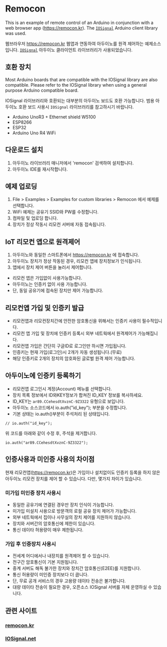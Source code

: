 # Remocon

 This is an example of remote control of an Arduino in conjunction with a web browser app (https://remocon.kr).
 The  [`IOSignal`](https://github.com/remocons/iosignal-arduino) Arduino client library was used.


 웹브라우저 https://remocon.kr 웹앱과 연동하여 아두이노를 원격 제어하는 예제소스입니다.
  [`IOSignal`](https://github.com/remocons/iosignal-arduino) 아두이노 클라이언트 라이브러리가 사용되었습니다.




## 호환 장치

Most Arduino boards that are compatible with the IOSignal library are also compatible. Please refer to the IOSignal library when using a general purpose Arduino compatible board.

IOSignal 라이브러리와 호환되는 대부분의 아두이노 보드도 호환 가능합니다.
범용 아두이노 호환 보드 사용시 `IOSignal` 라이브러리를 참고하시기 바랍니다.

- Arduino UnoR3 + Ethernet shield W5100
- ESP8266
- ESP32
- Arduino Uno R4 WiFi

## 다운로드 설치

1. 아두이노 라이브러리 매니저에서 'remocon' 검색하여 설치합니다.
2. 아두이노 IDE를 재시작합니다.

## 예제 업로딩

1. File > Examples > Examples for custom libraries > Remocon 에서 예제를 선택합니다.
2. WiFi 예제는 공유기 SSID와 PW를 수정합니다.
3. 컴파일 및 업로딩 합니다.
4. 장치가 정상 작동시 리모컨 서버에 자동 접속됩니다.

## IoT 리모컨 앱으로 원격제어

1. 아두이노와 동일한 스마트폰에서 https://remocon.kr 에 접속합니다.
2. 아두이노 장치가 정상 작동된 경우, 리모컨 앱에 장치정보가 인식됩니다.
3. 앱에서 장치 제어 버튼을 눌러서 제어합니다.

- 리모컨 앱은 가입없이 사용가능합니다.
- 아두이노는 인증키 없이 사용 가능합니다.
- 단, 동일 공유기에 접속된 장치만 제어 가능합니다.

## 리모컨앱 가입 및 인증키 발급

- 리모컨앱과 리모컨장치간에 안전한 암호통신을 위해서는 인증키 사용이 필수적입니다.
- 리모컨 앱 가입 및 장치에 인증키 등록시 외부 네트웍에서 원격제어가 가능해집니다.
- 리모컨앱 가입은 간단히 구글ID로 로그인만 하시면 가입됩니다.
- 인증키는 현재 가입(로그인)시 2개가 자동 생성됩니다.(무료)
- 해당 인증키로 2개의 장치의 암호화된 글로벌 원격 제어 가능합니다.

## 아두이노에 인증키 등록하기

- 리모컨앱 로그인시 계정(Account) 메뉴를 선택합니다.
- 장치 목록 정보에서 ID와KEY정보가 합쳐진 ID_KEY 정보를 복사하세요.
- ID_KEY는 `ar89.CCehesdtXvznC-9Z3322` 유형으로 보입니다.
- 아두이노 소스코드에서 io.auth("id_key"); 부분을 수정합니다.
- 기본 상태는 io.auth()부분이 주석처리 된 상태입니다.

```
// io.auth("id_key");
```

위 코드를 아래와 같이 수정 후, 주석을 제거합니다.

```
io.auth("ar89.CCehesdtXvznC-9Z3322");

```

## 인증사용과 미인증 사용의 차이점

현재 리모컨앱(https://remocon.kr)은 가입이나 설치없이도 인증키 등록을 하지 않은 아두이노 리모컨 장치를 제어 할 수 있습니다. 다만, 몇가지 차이가 있습니다.

### 미가입 미인증 장치 사용시

- 동일한 공유기에 연결된 경우만 장치 인식이 가능합니다.
- 미가입 미설치 사용으로 방문객의 로컬 공유 장치 제어가 가능합니다.
- 외부 네트웍에서 집이나 사무실의 장치 제어를 지원하지 않습니다.
- 장치와 서버간의 암호통신에 제한이 있습니다.
- 통신 데이타 허용량이 매우 제한됩니다.

### 가입 후 인증장치 사용시

- 전세계 어디에서나 내장치를 원격제어 할 수 있습니다.
- 전구간 암호통신이 기본 지원됩니다.
- 중계 서버도 해독 불가한 장치와 장치간 암호통신(E2EE)를 지원합니다.
- 통신 허용량이 미인증 장치보다 더 큽니다.
- 단, 무료 공개 서비스의 경우 고용량 데이타 전송은 불가합니다.
- 대량 데이타 전송이 필요한 경우, 오픈소스 IOSignal 서버를 자체 운영하실 수 있습니다.


## 관련 사이트

### [remocon.kr](https://remocon.kr)

### [IOSignal.net](https://iosignal.net)
